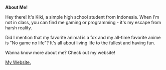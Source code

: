 **About Me!**


Hey there! It's Kiki, a simple high school student from Indonesia. When I'm not in class, you can find me gaming or programming - it's my escape from harsh reality. <br />

Did I mention that my favorite animal is a fox and my all-time favorite anime is "No game no life"? It's all about living life to the fullest and having fun.<br />

Wanna know more about me? Check out my website!

[My Website.](https://bit.ly/K012WEB)

